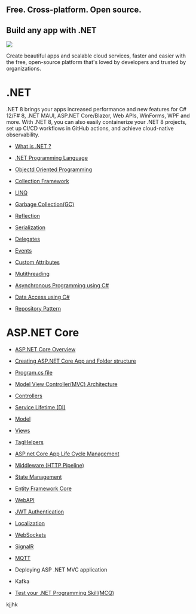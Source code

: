 ## Free. Cross-platform. Open source.
## Build any app with .NET
<img src="https://devblogs.microsoft.com/dotnet/wp-content/uploads/sites/10/2022/11/dotnet-platform2.png"/>

Create beautiful apps and scalable cloud services, faster and easier with the free, open-source platform that's loved by developers and trusted by organizations.

# .NET
.NET 8 brings your apps increased performance and new features for C# 12/F# 8, .NET MAUI, ASP.NET Core/Blazor, Web APIs, WinForms, WPF and more. With .NET 8, you can also easily containerize your .NET 8 projects, set up CI/CD workflows in GitHub actions, and achieve cloud-native observability.

- <a href="https://github.com/RaviTambade/.NET/blob/main/notes/cs/dotnet.md">What is .NET ?</a>
- <a href="https://github.com/RaviTambade/.NET/blob/main/notes/cs/CSharpLang.md">.NET Programming Language</a>
- <a href="https://github.com/RaviTambade/.NET/blob/main/notes/cs/oo.md">Objectd Oriented  Programming</a>
- <a href="https://github.com/RaviTambade/.NET/blob/main/notes/cs/Collections.md">Collection Framework</a>
- <a href="https://github.com/RaviTambade/.NET/blob/main/notes/cs/LINQ.md">LINQ</a>
- <a href="https://github.com/RaviTambade/.NET/blob/main/notes/cs/garbagecollection.md">Garbage Collection(GC)</a>
- <a href="https://github.com/RaviTambade/.NET/blob/main/notes/cs/Reflection.md">Reflection</a>
- <a href="https://github.com/RaviTambade/.NET/blob/main/notes/cs/Serialization.md">Serialization</a>
- <a href="https://github.com/RaviTambade/.NET/blob/main/notes/cs/delegate.md">Delegates</a>

- <a href="https://github.com/RaviTambade/.NET/blob/main/notes/cs/events.md">Events</a>
- <a href="https://github.com/RaviTambade/.NET/blob/main/notes/cs/Attributes.md">Custom Attributes</a>
- <a href="https://github.com/RaviTambade/.NET/blob/main/notes/cs/multithreading.md">Mutithreading</a>
- <a href="https://github.com/RaviTambade/.NET/blob/main/notes/cs/asyncawait.md">Asynchronous Programming using C#</a>
- <a href="https://github.com/RaviTambade/.NET/blob/main/notes/cs/databasecrud.md">Data Access using C#</a>
- <a href="https://github.com/RaviTambade/.NET/blob/main/notes/cs/repository.md">Repository Pattern</a>
# ASP.NET  Core
- <a href="https://github.com/RaviTambade/.NET/blob/main/aspnetintro.md">ASP.NET Core Overview </a>
- <a href="https://github.com/RaviTambade/.NET/blob/main/aspnetapp.md">Creating ASP.NET Core App  and Folder structure</a>
- <a href="https://github.com/RaviTambade/.NET/blob/main/Program.md">Program.cs file</a>
- <a href="https://github.com/RaviTambade/.NET/blob/main/mvc.md">Model View Controller(MVC) Architecture</a>
- <a href="https://github.com/RaviTambade/.NET/blob/main/Controllers.md">Controllers</a>
- <a href="https://github.com/RaviTambade/.NET/blob/main/ServiceLifetime.md">Service Lifetime (DI)</a>
- <a href="https://github.com/RaviTambade/.NET/blob/main/Models.md">Model</a>
- <a href="https://github.com/RaviTambade/.NET/blob/main/Views.md">Views</a>
- <a href="https://github.com/RaviTambade/.NET/blob/main/taghelper.md">TagHelpers</a>
- <a href="https://github.com/RaviTambade/.NET/blob/main/AspnetCoreLifeCycle.md">ASP.net Core App Life Cycle Management</a>
- <a href="https://github.com/RaviTambade/.NET/blob/main/Middleware.md"> Middleware (HTTP Pipeline)</a>
- <a href="https://github.com/RaviTambade/.NET/blob/main/Statemgmt.md"> State Management</a>
- <a href="https://github.com/RaviTambade/.NET/blob/main/entityframeworkcore.md"> Entity Framework Core</a>
- <a href="https://github.com/RaviTambade/.NET/blob/main/Webapi.md"> WebAPI</a>
- <a href="https://github.com/RaviTambade/.NET/blob/main/JWT.md">JWT Authentication</a>
- <a href="https://github.com/RaviTambade/.NET/blob/main/localization.md"> Localization</a>

- <a href="https://github.com/RaviTambade/.NET/blob/main/websockets.md"> WebSockets</a>
- <a href="https://github.com/RaviTambade/.NET/blob/main/signalR.md"> SignalR</a>
- <a href="https://github.com/RaviTambade/.NET/blob/main/MQTT.md"> MQTT</a>
- Deploying ASP .NET MVC application
- Kafka
- <a href="https://github.com/RaviTambade/.NET/blob/main/mcq.md">Test your .NET Programming Skill(MCQ)</a>


kjjhk
